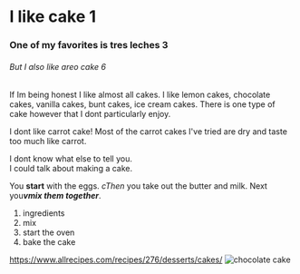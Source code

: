 <h1>I like cake 1</h1>
<h3>One of my favorites is tres leches 3</h3>
<h6>But I also like areo cake 6</h6>
<p>If Im being honest I like almost all cakes. I like lemon cakes, chocolate cakes, vanilla cakes, bunt cakes, ice cream cakes. There is one type of cake however that I dont particularly enjoy.
</p>

<p>I dont like carrot cake! Most of the carrot cakes I've tried are dry and taste too much like carrot. 
</p>

<p>I dont know what else to tell you.<br>
I could talk about making a cake.</p>

You <strong>start</strong> with the eggs.
<em>cThen</em> you take out the butter and milk. 
Next you<em><strong>vmix them together</strong></em>.

<ol>
  <li>ingredients</li>
  <li>mix</li>
  <li>start the oven</li>
  <li>bake the cake</li>
</ol>

<https://www.allrecipes.com/recipes/276/desserts/cakes/>
![chocolate cake](https://th.bing.com/th/id/OIP.PepTSLtJIw6fPCBUOQnPqwHaLH?w=182&h=273&c=7&r=0&o=5&dpr=1.25&pid=1.7)
